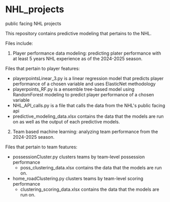# NHL_projects
public facing NHL projects

This repository contains predictive modeling that pertains to the NHL.

Files include:

1. Player performance data modeling: predicting plater performance with at least 5 years NHL experience as of the 2024-2025 season.

Files that pertain to player features:
  - playerpointsLinear_3.py is a linear regression model that predicts player performance of a chosen variable and uses ElasticNet methodology
  - playerpoints_RF.py is a ensemble tree-based model using RandomForest modeling to predict player performance of a chosen variable
  - NHL_API_calls.py is a file that calls the data from the NHL's public facing api
  - predictive_modeling_data.xlsx contains the data that the models are run on as well as the output of each predictive models.

2. Team based machine learning: analyzing team performance from the 2024-2025 season.

Files that pertain to team features:
  - possessionCluster.py clusters teams by team-level possession performance
      - poss_clustering_data.xlsx contains the data that the models are run on.
  - home_roadClustering.py clusters teams by team-level scoring performance
    - clustering_scoring_data.xlsx contains the data that the models are run on.
  

